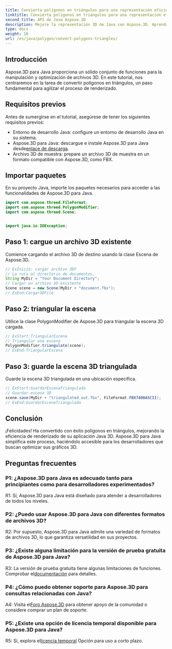 ```yaml
---
title: Convierta polígonos en triángulos para una representación eficiente en Java 3D
linktitle: Convierta polígonos en triángulos para una representación eficiente en Java 3D
second_title: API de Java Aspose.3D
description: Mejore la representación 3D de Java con Aspose.3D. Aprenda a convertir polígonos en triángulos para un rendimiento óptimo. Descárguelo ahora para disfrutar de una experiencia de desarrollo 3D perfecta.
type: docs
weight: 10
url: /es/java/polygon/convert-polygons-triangles/
---
```

## Introducción

Aspose.3D para Java proporciona un sólido conjunto de funciones para la manipulación y optimización de archivos 3D. En este tutorial, nos centraremos en la tarea de convertir polígonos en triángulos, un paso fundamental para agilizar el proceso de renderizado.

## Requisitos previos

Antes de sumergirse en el tutorial, asegúrese de tener los siguientes requisitos previos:

- Entorno de desarrollo Java: configure un entorno de desarrollo Java en su sistema.
-  Aspose.3D para Java: descargue e instale Aspose.3D para Java desde[enlace de descarga](https://releases.aspose.com/3d/java/).
- Archivo 3D de muestra: prepare un archivo 3D de muestra en un formato compatible con Aspose.3D, como FBX.

## Importar paquetes

En su proyecto Java, importe los paquetes necesarios para acceder a las funcionalidades de Aspose.3D para Java.

```java
import com.aspose.threed.FileFormat;
import com.aspose.threed.PolygonModifier;
import com.aspose.threed.Scene;


import java.io.IOException;
```

## Paso 1: cargue un archivo 3D existente

Comience cargando el archivo 3D de destino usando la clase Escena de Aspose.3D.

```java
// ExInicio: cargar archivo 3DF
// La ruta al directorio de documentos.
String MyDir = "Your Document Directory";
// Cargar un archivo 3D existente
Scene scene = new Scene(MyDir + "document.fbx");
// ExEnd:Cargar3DFile
```

## Paso 2: triangular la escena

Utilice la clase PolygonModifier de Aspose.3D para triangular la escena 3D cargada.

```java
// ExStart:TriangularEscena
// Triangular una escena
PolygonModifier.triangulate(scene);
// ExEnd:TriangularEscena
```

## Paso 3: guarde la escena 3D triangulada

Guarde la escena 3D triangulada en una ubicación específica.

```java
// ExStart:GuardarEscenaTriangulada
// Guardar escena 3D
scene.save(MyDir + "triangulated_out.fbx", FileFormat.FBX7400ASCII);
// ExEnd:GuardarEscenaTriangulada
```

## Conclusión

¡Felicidades! Ha convertido con éxito polígonos en triángulos, mejorando la eficiencia de renderizado de su aplicación Java 3D. Aspose.3D para Java simplifica este proceso, haciéndolo accesible para los desarrolladores que buscan optimizar sus gráficos 3D.

## Preguntas frecuentes

### P1: ¿Aspose.3D para Java es adecuado tanto para principiantes como para desarrolladores experimentados?

R1: Sí, Aspose.3D para Java está diseñado para atender a desarrolladores de todos los niveles.

### P2: ¿Puedo usar Aspose.3D para Java con diferentes formatos de archivos 3D?

R2: Por supuesto, Aspose.3D para Java admite una variedad de formatos de archivos 3D, lo que garantiza versatilidad en sus proyectos.

### P3: ¿Existe alguna limitación para la versión de prueba gratuita de Aspose.3D para Java?

R3: La versión de prueba gratuita tiene algunas limitaciones de funciones. Comprobar el[documentación](https://reference.aspose.com/3d/java/) para detalles.

### P4: ¿Cómo puedo obtener soporte para Aspose.3D para consultas relacionadas con Java?

 A4: Visita el[Foro Aspose.3D](https://forum.aspose.com/c/3d/18) para obtener apoyo de la comunidad o considere comprar un plan de soporte.

### P5: ¿Existe una opción de licencia temporal disponible para Aspose.3D para Java?

 R5: Sí, explora el[licencia temporal](https://purchase.aspose.com/temporary-license/) Opción para uso a corto plazo.